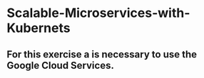 # Scalable-Microservices-with-Kubernets
## For this exercise a is necessary to use the Google Cloud Services. 
